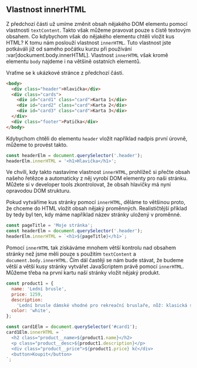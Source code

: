## Vlastnost innerHTML

Z předchozí části už umíme změnit obsah nějakého DOM elementu pomocí vlastnosti `textContent`. Takto však můžeme pravovat pouze s čistě textovým obsahem. Co kdybychom však do nějakého elementu chtěli vložit kus HTML? K tomu nám poslouží vlastnost `innerHTML`. Tuto vlastnost jste potkáváli již od samého počátku kurzu při používání :var[dockument.body.innerHTML]. Vlastnost `innerHTML` však kromě elementu `body` najdeme i na většině ostatních elementů.

Vraťme se k ukázkové stránce z předchozí části.

```html
<body>
  <div class="header">Hlavička</div>
  <div class="cards">
    <div id="card1" class="card">Karta 1</div>
    <div id="card2" class="card">Karta 2</div>
    <div id="card3" class="card">Karta 3</div>
  </div>
  <div class="footer">Patička</div>
</body>
```

Kdybychom chtěli do elementu `header` vložit například nadpis první úrovně, můžeme to provést takto.

```js
const headerElm = document.querySelector('.header');
headerElm.innerHTML = '<h1>Hlavička</h1>';
```

Ve chvíli, kdy takto nastavíme vlastnost `innerHTML`, prohlížeč si přečte obsah našeho řetězce a automaticky z něj vyrobí DOM elementy pro naši stránku. Můžete si v developer tools zkontrolovat, že obsah hlavičky má nyní opravodou DOM strukturu.

Pokud vytváříme kus stránky pomocí `innerHTML`, děláme to většinou proto, že chceme do HTML vložit obsah nějaký proměnných. Realističtější příklad by tedy byl ten, kdy máme například název stránky uložený v proměnné.

```js
const pageTitle = 'Moje stránka';
const headerElm = document.querySelector('.header');
headerElm.innerHTML = `<h1>${pageTitle}</h1>`;
```

Pomocí `innerHTML` tak získáváme mnohem větší kontrolu nad obsahem stránky než jsme měli pouze s použitím `textContent` a `document.body.innerHTML`. Čím dál častěji se nám bude stávat, že budeme větší a větší kusy stránky vytvářet JavaScriptem právě pomocí `innerHTML`. Můžeme třeba na první kartu naší stránky vložit nějaký produkt.

```js
const product1 = {
  name: 'Lední brusle',
  price: 1259,
  description:
    'Lední brusle dámské vhodné pro rekreační bruslaře, nůž: klasická svařovaná brusle, nerezová ocel',
  color: 'white',
};

const card1Elm = document.querySelector('#card1');
card1Elm.innerHTML = `
  <h2 class="product__name>${product1.name}</h2>
  <p class="product__desc>${product1.description}</p>
  <div class="product__price">${product1.price} kč</div>
  <button>Koupit</button>
`;
```
